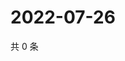 # 2022-07-26

共 0 条

<!-- BEGIN WEIBO -->
<!-- 最后更新时间 Tue Jul 26 2022 06:15:00 GMT+0800 (China Standard Time) -->

<!-- END WEIBO -->
